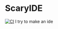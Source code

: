 # ScaryIDE
[![CI](https://github.com/ScaringCrow/ScaryIDE/actions/workflows/CI.yml/badge.svg)](https://github.com/ScaringCrow/ScaryIDE/actions/workflows/CI.yml)
I try to make an ide
